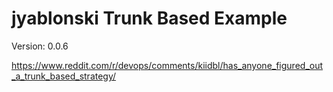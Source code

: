 # jyablonski Trunk Based Example

Version: 0.0.6

https://www.reddit.com/r/devops/comments/kiidbl/has_anyone_figured_out_a_trunk_based_strategy/
